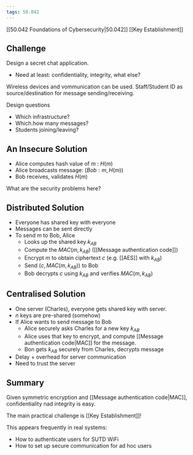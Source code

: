 ```yaml
---
tags: 50.042
---
```

[[50.042 Foundations of Cybersecurity|50.042]]
[[Key Establishment]]

## Challenge
Design a secret chat application.
- Need at least: confidentiality, integrity, what else?

Wireless devices and vommunication can be used.
Staff/Student ID as source/destination for message sending/receiving.

Design questions
- Which infrastructure?
- Which.how many messages?
- Students joining/leaving?

## An Insecure Solution
- Alice computes hash value of $m$ : $H(m)$
- Alice broadcasts message: $(Bob : m, H(m))$
- Bob receives, validates $H(m)$

What are the security problems here?

## Distributed Solution
- Everyone has shared key with everyone
- Messages can be sent directly
- To send $m$ to Bob, Alice
	- Looks up the shared key $k_{AB}$
	- Compute the $MAC(m, k_{AB})$ ([[Message authentication code]])
	- Encrypt $m$ to obtain ciphertext $c$ (e.g. [[AES]] with $k_{AB}$)
	- Send $(c , MAC(m, k_{AB}))$ to Bob
	- Bob decrypts $c$ using $k_{AB}$ and verifies $MAC(m,  k_{AB})$

## Centralised Solution
- One server (Charles), everyone gets shared key with server.
- $n$ keys are pre-shared (somehow)
- If Alice wants to send message to Bob
	- Alice securely asks Charles for a new key $k_{AB}$
	- Alice uses that key to encrypt, and compute [[Message authentication code|MAC]] for the message.
	- Bon gets $k_{AB}$ securely from Charles, decrypts message
- Delay + overhead for server communication
- Need to trust the server

## Summary
Given symmetric encryption and [[Message authentication code|MAC]], confidentiality nad integrity is easy.

The main practical challenge is [[Key Establishment]]!

This appears frequently in real systems:
- How to authenticate users for SUTD WiFi
- How to set up secure communication for ad hoc users
